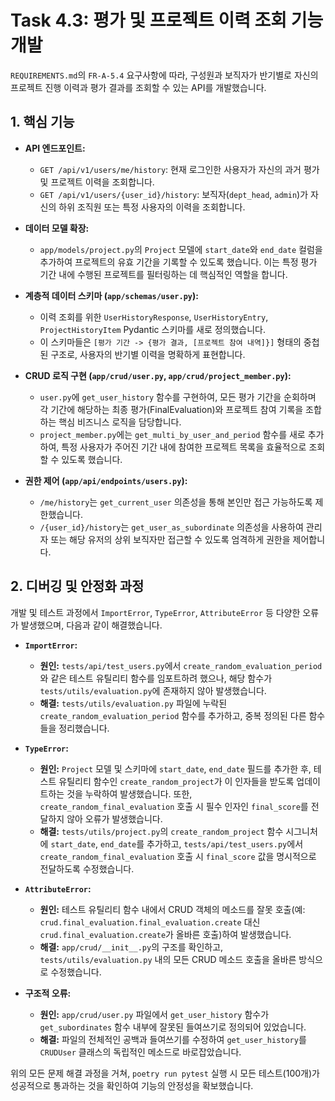 # Task 4.3: 평가 및 프로젝트 이력 조회 기능 개발

`REQUIREMENTS.md`의 `FR-A-5.4` 요구사항에 따라, 구성원과 보직자가 반기별로 자신의 프로젝트 진행 이력과 평가 결과를 조회할 수 있는 API를 개발했습니다.

## 1. 핵심 기능

- **API 엔드포인트:**
    - `GET /api/v1/users/me/history`: 현재 로그인한 사용자가 자신의 과거 평가 및 프로젝트 이력을 조회합니다.
    - `GET /api/v1/users/{user_id}/history`: 보직자(`dept_head`, `admin`)가 자신의 하위 조직원 또는 특정 사용자의 이력을 조회합니다.

- **데이터 모델 확장:**
    - `app/models/project.py`의 `Project` 모델에 `start_date`와 `end_date` 컬럼을 추가하여 프로젝트의 유효 기간을 기록할 수 있도록 했습니다. 이는 특정 평가 기간 내에 수행된 프로젝트를 필터링하는 데 핵심적인 역할을 합니다.

- **계층적 데이터 스키마 (`app/schemas/user.py`):**
    - 이력 조회를 위한 `UserHistoryResponse`, `UserHistoryEntry`, `ProjectHistoryItem` Pydantic 스키마를 새로 정의했습니다.
    - 이 스키마들은 `[평가 기간 -> {평가 결과, [프로젝트 참여 내역]}]` 형태의 중첩된 구조로, 사용자의 반기별 이력을 명확하게 표현합니다.

- **CRUD 로직 구현 (`app/crud/user.py`, `app/crud/project_member.py`):**
    - `user.py`에 `get_user_history` 함수를 구현하여, 모든 평가 기간을 순회하며 각 기간에 해당하는 최종 평가(FinalEvaluation)와 프로젝트 참여 기록을 조합하는 핵심 비즈니스 로직을 담당합니다.
    - `project_member.py`에는 `get_multi_by_user_and_period` 함수를 새로 추가하여, 특정 사용자가 주어진 기간 내에 참여한 프로젝트 목록을 효율적으로 조회할 수 있도록 했습니다.

- **권한 제어 (`app/api/endpoints/users.py`):**
    - `/me/history`는 `get_current_user` 의존성을 통해 본인만 접근 가능하도록 제한했습니다.
    - `/{user_id}/history`는 `get_user_as_subordinate` 의존성을 사용하여 관리자 또는 해당 유저의 상위 보직자만 접근할 수 있도록 엄격하게 권한을 제어합니다.

## 2. 디버깅 및 안정화 과정

개발 및 테스트 과정에서 `ImportError`, `TypeError`, `AttributeError` 등 다양한 오류가 발생했으며, 다음과 같이 해결했습니다.

- **`ImportError`:**
    - **원인:** `tests/api/test_users.py`에서 `create_random_evaluation_period`와 같은 테스트 유틸리티 함수를 임포트하려 했으나, 해당 함수가 `tests/utils/evaluation.py`에 존재하지 않아 발생했습니다.
    - **해결:** `tests/utils/evaluation.py` 파일에 누락된 `create_random_evaluation_period` 함수를 추가하고, 중복 정의된 다른 함수들을 정리했습니다.

- **`TypeError`:**
    - **원인:** `Project` 모델 및 스키마에 `start_date`, `end_date` 필드를 추가한 후, 테스트 유틸리티 함수인 `create_random_project`가 이 인자들을 받도록 업데이트하는 것을 누락하여 발생했습니다. 또한, `create_random_final_evaluation` 호출 시 필수 인자인 `final_score`를 전달하지 않아 오류가 발생했습니다.
    - **해결:** `tests/utils/project.py`의 `create_random_project` 함수 시그니처에 `start_date`, `end_date`를 추가하고, `tests/api/test_users.py`에서 `create_random_final_evaluation` 호출 시 `final_score` 값을 명시적으로 전달하도록 수정했습니다.

- **`AttributeError`:**
    - **원인:** 테스트 유틸리티 함수 내에서 CRUD 객체의 메소드를 잘못 호출(예: `crud.final_evaluation.final_evaluation.create` 대신 `crud.final_evaluation.create`가 올바른 호출)하여 발생했습니다.
    - **해결:** `app/crud/__init__.py`의 구조를 확인하고, `tests/utils/evaluation.py` 내의 모든 CRUD 메소드 호출을 올바른 방식으로 수정했습니다.

- **구조적 오류:**
    - **원인:** `app/crud/user.py` 파일에서 `get_user_history` 함수가 `get_subordinates` 함수 내부에 잘못된 들여쓰기로 정의되어 있었습니다.
    - **해결:** 파일의 전체적인 공백과 들여쓰기를 수정하여 `get_user_history`를 `CRUDUser` 클래스의 독립적인 메소드로 바로잡았습니다.

위의 모든 문제 해결 과정을 거쳐, `poetry run pytest` 실행 시 모든 테스트(100개)가 성공적으로 통과하는 것을 확인하여 기능의 안정성을 확보했습니다.
